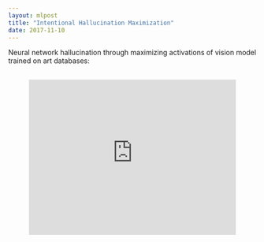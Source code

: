 ```yaml
---
layout: mlpost
title: "Intentional Hallucination Maximization"
date: 2017-11-10
---
```


Neural network hallucination through maximizing activations of vision model trained on art databases:

<div style="width:420px;height:315px;margin:0 auto;margin-top:30px;"><iframe style="margin:0 auto;" width="420" height="315" src="https://www.youtube.com/embed/SiFx_VGJ-A0" frameborder="0" allowfullscreen></iframe></div>